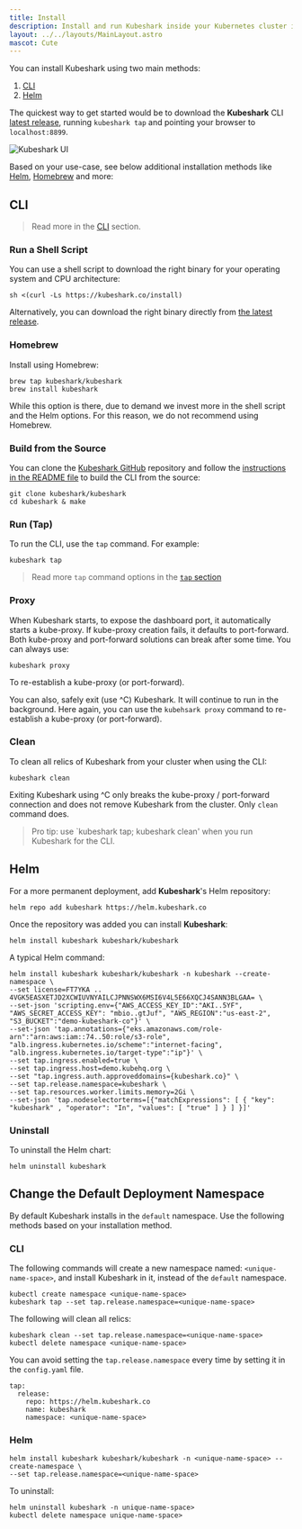 ```yaml
---
title: Install
description: Install and run Kubeshark inside your Kubernetes cluster in seconds.
layout: ../../layouts/MainLayout.astro
mascot: Cute
---
```


You can install Kubeshark using two main methods:
1. [CLI](#cli)
2. [Helm](#helm)

The quickest way to get started would be to download the **Kubeshark** CLI [latest release](https://github.com/kubeshark/kubeshark/releases/latest), running `kubeshark tap` and pointing your browser to `localhost:8899`. 

![Kubeshark UI](/kubeshark-ui.png)

Based on your use-case, see below additional installation methods like [Helm](/en/install#helm), [Homebrew](/en/install#homebrew) and more:

## CLI
> Read more in the [CLI](/en/anatomy_of_kubeshark#cli) section.

### Run a Shell Script

You can use a shell script to download the right binary for your operating system and CPU architecture:
```shell
sh <(curl -Ls https://kubeshark.co/install)
```
Alternatively, you can download the right binary directly from [the latest release](https://github.com/kubeshark/kubeshark/releases/latest).

### Homebrew

Install using Homebrew:
```shell
brew tap kubeshark/kubeshark
brew install kubeshark
```
While this option is there, due to demand we invest more in the shell script and the Helm options. For this reason, we do not recommend using Homebrew. 

### Build from the Source

You can clone the [Kubeshark GitHub](https://github.com/kubeshark/kubeshark) repository and follow the [instructions in the README file](https://github.com/kubeshark/kubeshark#building-from-source) to build the CLI from the source:
```shell
git clone kubeshark/kubeshark
cd kubeshark & make
```
### Run (Tap)

To run the CLI, use the `tap` command. For example:
```shell
kubeshark tap
```
> Read more `tap` command options in the [`tap` section](/en/network_sniffing#the-tap-command)

### Proxy

When Kubeshark starts, to expose the dashboard port, it automatically starts a kube-proxy. If kube-proxy creation fails, it defaults to port-forward. Both kube-proxy and port-forward solutions can break after some time. You can always use: 
```shell
kubeshark proxy
```
To re-establish a kube-proxy (or port-forward).

You can also, safely exit (use ^C) Kubeshark. It will continue to run in the background. Here again, you can use the `kubehsark proxy` command to re-establish a kube-proxy (or port-forward).

### Clean

To clean all relics of Kubeshark from your cluster when using the CLI:
```shell
kubeshark clean
```

Exiting Kubeshark using ^C only breaks the kube-proxy / port-forward connection and does not remove Kubeshark from the cluster. Only `clean` command does.

> Pro tip: use `kubeshark tap; kubeshark clean' when you run Kubeshark for the CLI.

## Helm

For a more permanent deployment, add **Kubeshark**'s Helm repository:
```shell
helm repo add kubeshark https://helm.kubeshark.co
```
Once the repository was added you can install **Kubeshark**:
```shell 
helm install kubeshark kubeshark/kubeshark
```

A typical Helm command:
```shell
helm install kubeshark kubeshark/kubeshark -n kubeshark --create-namespace \
--set license=FT7YKA .. 4VGK5EASXETJD2XCWIUVNYAILCJPNNSWX6MSI6V4L5E66XQCJ4SANN3BLGAA= \
--set-json 'scripting.env={"AWS_ACCESS_KEY_ID":"AKI..5YF", "AWS_SECRET_ACCESS_KEY": "mbio..gtJuf", "AWS_REGION":"us-east-2", "S3_BUCKET":"demo-kubeshark-co"}' \
--set-json 'tap.annotations={"eks.amazonaws.com/role-arn":"arn:aws:iam::74..50:role/s3-role", "alb.ingress.kubernetes.io/scheme":"internet-facing", "alb.ingress.kubernetes.io/target-type":"ip"}' \
--set tap.ingress.enabled=true \
--set tap.ingress.host=demo.kubehq.org \
--set "tap.ingress.auth.approveddomains={kubeshark.co}" \
--set tap.release.namespace=kubeshark \
--set tap.resources.worker.limits.memory=2Gi \
--set-json 'tap.nodeselectorterms=[{"matchExpressions": [ { "key": "kubeshark" , "operator": "In", "values": [ "true" ] } ] }]'
```

### Uninstall

To uninstall the Helm chart:
```shell
helm uninstall kubeshark
```

## Change the Default Deployment Namespace

By default Kubeshark installs in the `default` namespace. Use the following methods based on your installation method.

### CLI

The following commands will create a new namespace named: `<unique-name-space>`, and install Kubeshark in it, instead of the `default` namespace.

```shell
kubectl create namespace <unique-name-space>
kubeshark tap --set tap.release.namespace=<unique-name-space>
```

The following will clean all relics:

```shell
kubeshark clean --set tap.release.namespace=<unique-name-space>
kubectl delete namespace <unique-name-space>
```

You can avoid setting the `tap.release.namespace` every time by setting it in the `config.yaml` file.
```shell
tap:
  release:
    repo: https://helm.kubeshark.co
    name: kubeshark
    namespace: <unique-name-space>
```
### Helm

```shell
helm install kubeshark kubeshark/kubeshark -n <unique-name-space> --create-namespace \
--set tap.release.namespace=<unique-name-space>
```

To uninstall:
```shell
helm uninstall kubeshark -n unique-name-space>
kubectl delete namespace unique-name-space>
```